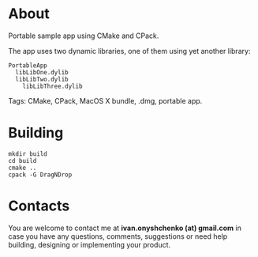 # About

Portable sample app using CMake and CPack.

The app uses two dynamic libraries, one of them using yet another library:

```
PortableApp
  libLibOne.dylib
  libLibTwo.dylib
    libLibThree.dylib
```

Tags: CMake, CPack, MacOS X bundle, .dmg, portable app.  

# Building

```
mkdir build
cd build
cmake ..
cpack -G DragNDrop
```

# Contacts
You are welcome to contact me at **ivan.onyshchenko (at) gmail.com** in case you have any questions, comments, suggestions or need help building, designing or implementing your product.

